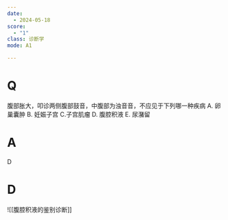 ```yaml
---
date:
  - 2024-05-18
score:
  - "1"
class: 诊断学
mode: A1

---
```

# Q
腹部胀大，叩诊两侧腹部鼓音，中腹部为浊音音，不应见于下列哪一种疾病
A. 卵巢囊肿 
B. 妊娠子宫 
C.子宫肌瘤
D. 腹腔积液 
E. 尿潴留

# A

D


# D
![[腹腔积液的鉴别诊断]]